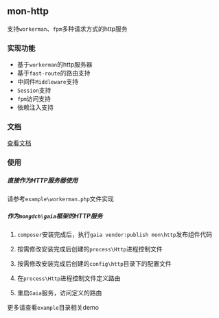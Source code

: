 ## mon-http

支持`workerman`、`fpm`多种请求方式的http服务

### 实现功能

- 基于`workerman`的http服务器
- 基于`fast-route`的路由支持
- 中间件`Middleware`支持
- `Session`支持
- `fpm`访问支持
- 依赖注入支持

### 文档

[查看文档](/doc/Home.md)


### 使用

##### 直接作为HTTP服务器使用

请参考`example\workerman.php`文件实现


##### 作为`mongdch\gaia`框架的HTTP服务

1. `composer`安装完成后，执行`gaia vendor:publish mon\http`发布组件代码

2. 按需修改安装完成后创建的`process\Http`进程控制文件

3. 按需修改安装完成后创建的`config\http`目录下的配置文件

4. 在`process\Http`进程控制文件定义路由

5. 重启`Gaia`服务，访问定义的路由


更多请查看`example`目录相关demo